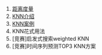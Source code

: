 
1. [距离度量]()
2. [KNN介绍]()
3. [KNN案例]()
4. KNN花式用法[]()
5. [竞赛]启发式搜索weighted KNN[]()
6. [竞赛]时间序列预测TOP3 KNN方案[]()